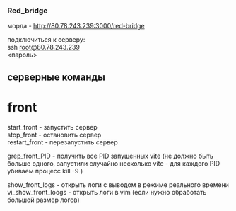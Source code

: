 ### Red_bridge

морда - http://80.78.243.239:3000/red-bridge

подключиться к серверу:\
ssh root@80.78.243.239\
<пароль>

## серверные команды

# front
start_front - запустить сервер\
stop_front - остановить сервер\
restart_front - перезапустить сервер

grep_front_PID - получить все PID запущенных vite (не должно быть больше одного, запустили случайно несколько vite - для каждого PID убиваем процесс kill -9 <PID>)

show_front_logs - открыть логи с выводом в режиме реального времени\
vi_show_front_loogs - открыть логи в vim (если нужно обработать большой размер логов)

